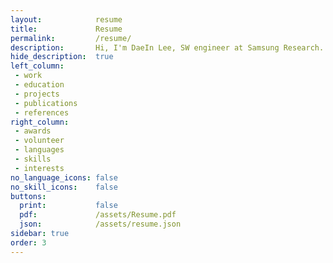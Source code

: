```yaml
---
layout:            resume
title:             Resume
permalink:         /resume/
description:       Hi, I'm DaeIn Lee, SW engineer at Samsung Research.
hide_description:  true
left_column:
 - work
 - education
 - projects
 - publications
 - references
right_column:
 - awards
 - volunteer
 - languages
 - skills
 - interests
no_language_icons: false
no_skill_icons:    false
buttons:
  print:           false
  pdf:             /assets/Resume.pdf
  json:            /assets/resume.json
sidebar: true
order: 3
---
```

